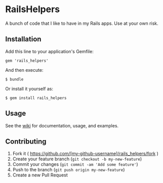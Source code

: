 # RailsHelpers

A bunch of code that I like to have in my Rails apps. Use at your own risk.

## Installation

Add this line to your application's Gemfile:

    gem 'rails_helpers'

And then execute:

    $ bundle

Or install it yourself as:

    $ gem install rails_helpers

## Usage

See the [wiki](https://github.com/keichan34/rails_helpers/wiki) for documentation, usage, and examples.

## Contributing

1. Fork it ( https://github.com/[my-github-username]/rails_helpers/fork )
2. Create your feature branch (`git checkout -b my-new-feature`)
3. Commit your changes (`git commit -am 'Add some feature'`)
4. Push to the branch (`git push origin my-new-feature`)
5. Create a new Pull Request
